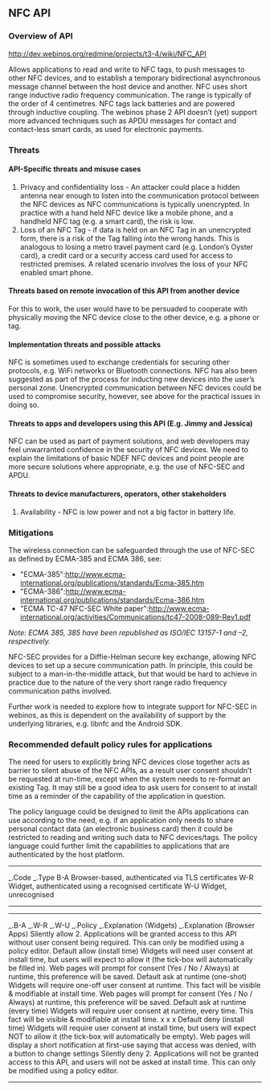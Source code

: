 NFC API
-------

### Overview of API

http://dev.webinos.org/redmine/projects/t3-4/wiki/NFC_API

Allows applications to read and write to NFC tags, to push messages to other NFC devices, and to establish a temporary bidirectional asynchronous message channel between the host device and another. NFC uses short range inductive radio frequency communication. The range is typically of the order of 4 centimetres. NFC tags lack batteries and are powered through inductive coupling. The webinos phase 2 API doesn’t (yet) support more advanced techniques such as APDU messages for contact and contact-less smart cards, as used for electronic payments.

### Threats

#### API-Specific threats and misuse cases

1.  Privacy and confidentiality loss - An attacker could place a hidden antenna near enough to listen into the communication protocol between the NFC devices as NFC communications is typically unencrypted. In practice with a hand held NFC device like a mobile phone, and a handheld NFC tag (e.g. a smart card), the risk is low.
2.  Loss of an NFC Tag - if data is held on an NFC Tag in an unencrypted form, there is a risk of the Tag falling into the wrong hands. This is analogous to losing a metro travel payment card (e.g. London’s Oyster card), a credit card or a security access card used for access to restricted premises. A related scenario involves the loss of your NFC enabled smart phone.

#### Threats based on remote invocation of this API from another device

For this to work, the user would have to be persuaded to cooperate with physically moving the NFC device close to the other device, e.g. a phone or tag.

#### Implementation threats and possible attacks

NFC is sometimes used to exchange credentials for securing other protocols, e.g. WiFi networks or Bluetooth connections. NFC has also been suggested as part of the process for inducting new devices into the user’s personal zone. Unencrypted communication between NFC devices could be used to compromise security, however, see above for the practical issues in doing so.

#### Threats to apps and developers using this API (E.g. Jimmy and Jessica)

NFC can be used as part of payment solutions, and web developers may feel unwarranted confidence in the security of NFC devices. We need to explain the limitations of basic NDEF NFC devices and point people are more secure solutions where appropriate, e.g. the use of NFC-SEC and APDU.

#### Threats to device manufacturers, operators, other stakeholders

1.  Availability - NFC is low power and not a big factor in battery life.

### Mitigations

The wireless connection can be safeguarded through the use of NFC-SEC as defined by ECMA-385 and ECMA 386, see:

-   "ECMA-385":http://www.ecma-international.org/publications/standards/Ecma-385.htm
-   "ECMA-386":http://www.ecma-international.org/publications/standards/Ecma-386.htm
-   "ECMA TC-47 NFC-SEC White paper":http://www.ecma-international.org/activities/Communications/tc47-2008-089-Rev1.pdf

_Note: ECMA 385, 385 have been republished as ISO/IEC 13157-1 and –2, respectively._

NFC-SEC provides for a Diffie-Helman secure key exchange, allowing NFC devices to set up a secure communication path. In principle, this could be subject to a man-in-the-middle attack, but that would be hard to achieve in practice due to the nature of the very short range radio frequency communication paths involved.

Further work is needed to explore how to integrate support for NFC-SEC in webinos, as this is dependent on the availability of support by the underlying libraries, e.g. libnfc and the Android SDK.

### Recommended default policy rules for applications

The need for users to explicitly bring NFC devices close together acts as barrier to silent abuse of the NFC APIs, as a result user consent shouldn’t be requested at run-time, except when the system needs to re-format an existing Tag. It may still be a good idea to ask users for consent to at install time as a reminder of the capability of the application in question.

The policy language could be designed to limit the APIs applications can use according to the need, e.g. if an application only needs to share personal contact data (an electronic business card) then it could be restricted to reading and writing such data to NFC devices/tags. The policy language could further limit the capabilities to applications that are authenticated by the host platform.

  ------------- ------------------------------------------------------
  _.Code   _.Type
  B-A           Browser-based, authenticated via TLS certificates
  W-R           Widget, authenticated using a recognised certificate
  W-U           Widget, unrecognised
  ------------- ------------------------------------------------------

  ------------ ------------ ------------ ----------------------------------- -------------------------------------------------------------------------------------------------------------------------------------------------------- -------------------------------------------------------------------------------------------------------------------------- -- -- -- -- ------------------------------------- ------------------------------------------------------------------------------------------------------------------------------------------- ------------------------------------------------------------------
  _.B-A   _.W-R   _.W-U   _.Policy                       _.Explanation (Widgets)                                                                                                                             _.Explanation (Browser Apps)                                                                                                      Silently allow                        2. Applications will be granted access to this API without user consent being required. This can only be modified using a policy editor.
                                         Default allow (install time)        Widgets will need user consent at install time, but users will expect to allow it (the tick-box will automatically be filled in).                        Web pages will prompt for consent (Yes / No / Always) at runtime, this preference will be saved.
                                         Default ask at runtime (one-shot)   Widgets will require one-off user consent at runtime. This fact will be visible & modifiable at install time.                                            Web pages will prompt for consent (Yes / No / Always) at runtime, this preference will be saved.                                       Default ask at runtime (every time)   Widgets will require user consent at runtime, every time. This fact will be visible & modifiable at install time.
  x            x            x            Default deny (install time)         Widgets will require user consent at install time, but users will expect NOT to allow it (the tick-box will automatically be empty).                     Web pages will display a short notification at first-use saying that access was denied, with a button to change settings
                                         Silently deny                       2. Applications will not be granted access to this API, and users will not be asked at install time. This can only be modified using a policy editor.
  ------------ ------------ ------------ ----------------------------------- -------------------------------------------------------------------------------------------------------------------------------------------------------- -------------------------------------------------------------------------------------------------------------------------- -- -- -- -- ------------------------------------- ------------------------------------------------------------------------------------------------------------------------------------------- ------------------------------------------------------------------


